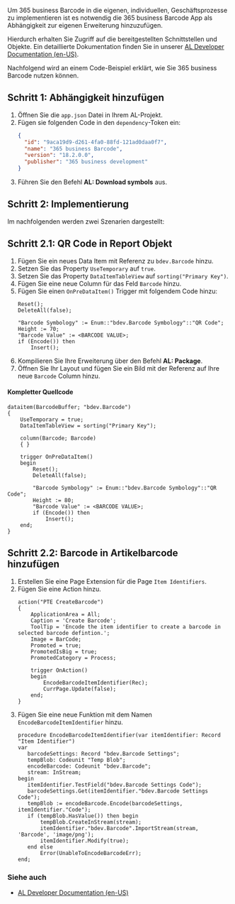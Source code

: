 Um 365 business Barcode in die eigenen, individuellen, Geschäftsprozesse zu implementieren ist es notwendig die 365 business Barcode App als Abhängigkeit zur eigenen Erweiterung hinzuzufügen.

Hierdurch erhalten Sie Zugriff auf die bereitgestellten Schnittstellen und Objekte. Ein detaillierte Dokumentation finden Sie in unserer [AL Developer Documentation (en-US)](../../al-developer/).

Nachfolgend wird an einem Code-Beispiel erklärt, wie Sie 365 business Barcode nutzen können.

## Schritt 1: Abhängigkeit hinzufügen

 1. Öffnen Sie die `app.json` Datei in Ihrem AL-Projekt.
 2. Fügen sie folgenden Code in den `dependency`-Token ein:
    ```json
    {
      "id": "9aca19d9-d261-4fa0-88fd-121ad0daa0f7",
      "name": "365 business Barcode",
      "version": "18.2.0.0",
      "publisher": "365 business development"
    }
    ```
 3. Führen Sie den Befehl **AL: Download symbols** aus.

## Schritt 2: Implementierung

Im nachfolgenden werden zwei Szenarien dargestellt:

## Schritt 2.1: QR Code in Report Objekt

 1. Fügen Sie ein neues Data Item mit Referenz zu `bdev.Barcode` hinzu.
 2. Setzen Sie das Property `UseTemporary` auf `true`.
 3. Setzen Sie das Property `DataItemTableView` auf `sorting("Primary Key")`.
 4. Fügen Sie eine neue Column für das Feld `Barcode` hinzu.
 5. Fügen Sie einen `OnPreDataItem()` Trigger mit folgendem Code hinzu:
    ```al
    Reset();
    DeleteAll(false);

    "Barcode Symbology" := Enum::"bdev.Barcode Symbology"::"QR Code";
    Height := 70;
    "Barcode Value" := <BARCODE VALUE>;
    if (Encode()) then
        Insert();
    ```
 6. Kompilieren Sie Ihre Erweiterung über den Befehl **AL: Package**.
 7. Öffnen Sie Ihr Layout und fügen Sie ein Bild mit der Referenz auf Ihre neue `Barcode` Column hinzu.

#### Kompletter Quellcode

```al
dataitem(BarcodeBuffer; "bdev.Barcode")
{
    UseTemporary = true;
    DataItemTableView = sorting("Primary Key");

    column(Barcode; Barcode)
    { }

    trigger OnPreDataItem()
    begin
        Reset();
        DeleteAll(false);

        "Barcode Symbology" := Enum::"bdev.Barcode Symbology"::"QR Code";
        Height := 80;
        "Barcode Value" := <BARCODE VALUE>;
        if (Encode()) then
            Insert();
    end;
}
```

## Schritt 2.2: Barcode in Artikelbarcode hinzufügen

 1. Erstellen Sie eine Page Extension für die Page `Item Identifiers`.
 2. Fügen Sie eine Action hinzu.
    ```al
    action("PTE CreateBarcode")
    {
        ApplicationArea = All;
        Caption = 'Create Barcode';
        ToolTip = 'Encode the item identifier to create a barcode in selected barcode defintion.';
        Image = BarCode;
        Promoted = true;
        PromotedIsBig = true;
        PromotedCategory = Process;

        trigger OnAction()
        begin
            EncodeBarcodeItemIdentifier(Rec);
            CurrPage.Update(false);
        end;
    }
    ```
  3. Fügen Sie eine neue Funktion mit dem Namen `EncodeBarcodeItemIdentifier` hinzu.
     ```al
     procedure EncodeBarcodeItemIdentifier(var itemIdentifier: Record "Item Identifier")
     var
        barcodeSettings: Record "bdev.Barcode Settings";
        tempBlob: Codeunit "Temp Blob";
        encodeBarcode: Codeunit "bdev.Barcode";
        stream: InStream;
     begin
        itemIdentifier.TestField("bdev.Barcode Settings Code");
        barcodeSettings.Get(itemIdentifier."bdev.Barcode Settings Code");
        tempBlob := encodeBarcode.Encode(barcodeSettings, itemIdentifier."Code");
        if (tempBlob.HasValue()) then begin
            tempBlob.CreateInStream(stream);
            itemIdentifier."bdev.Barcode".ImportStream(stream, 'Barcode', 'image/png');
            itemIdentifier.Modify(true);
        end else
            Error(UnableToEncodeBarcodeErr);
     end;
     ```

### Siehe auch

 - [AL Developer Documentation (en-US)](../../al-developer/)
